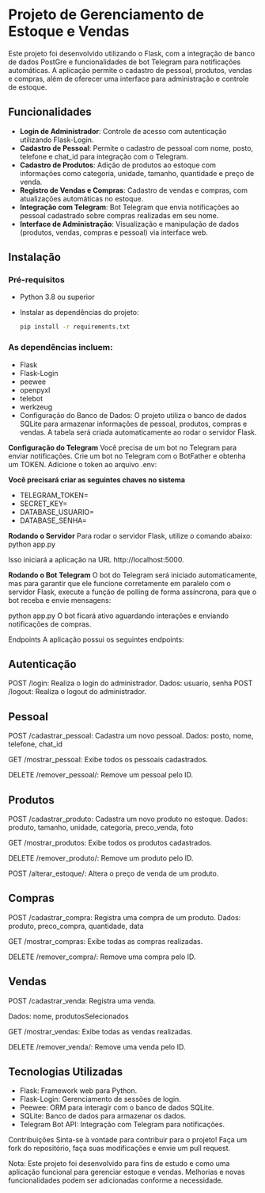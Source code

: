 # Projeto de Gerenciamento de Estoque e Vendas

Este projeto foi desenvolvido utilizando o Flask, com a integração de banco de dados PostGre e funcionalidades de bot Telegram para notificações automáticas. A aplicação permite o cadastro de pessoal, produtos, vendas e compras, além de oferecer uma interface para administração e controle de estoque.

## Funcionalidades

- **Login de Administrador**: Controle de acesso com autenticação utilizando Flask-Login.
- **Cadastro de Pessoal**: Permite o cadastro de pessoal com nome, posto, telefone e chat_id para integração com o Telegram.
- **Cadastro de Produtos**: Adição de produtos ao estoque com informações como categoria, unidade, tamanho, quantidade e preço de venda.
- **Registro de Vendas e Compras**: Cadastro de vendas e compras, com atualizações automáticas no estoque.
- **Integração com Telegram**: Bot Telegram que envia notificações ao pessoal cadastrado sobre compras realizadas em seu nome.
- **Interface de Administração**: Visualização e manipulação de dados (produtos, vendas, compras e pessoal) via interface web.

## Instalação

### Pré-requisitos

- Python 3.8 ou superior
- Instalar as dependências do projeto:
  
  ```bash
  pip install -r requirements.txt
### As dependências incluem:

- Flask
- Flask-Login
- peewee
- openpyxl
- telebot
- werkzeug
- Configuração do Banco de Dados:
O projeto utiliza o banco de dados SQLite para armazenar informações de pessoal, produtos, compras e vendas. A tabela será criada automaticamente ao rodar o servidor Flask.

**Configuração do Telegram**
Você precisa de um bot no Telegram para enviar notificações. Crie um bot no Telegram com o BotFather e obtenha um TOKEN. Adicione o token ao arquivo .env:

**Você precisará criar as seguintes chaves no sistema**
- TELEGRAM_TOKEN=
- SECRET_KEY=
- DATABASE_USUARIO=
- DATABASE_SENHA=

**Rodando o Servidor**
Para rodar o servidor Flask, utilize o comando abaixo:
python app.py

Isso iniciará a aplicação na URL http://localhost:5000.

**Rodando o Bot Telegram**
O bot do Telegram será iniciado automaticamente, mas para garantir que ele funcione corretamente em paralelo com o servidor Flask, execute a função de polling de forma assíncrona, para que o bot receba e envie mensagens:

python app.py
O bot ficará ativo aguardando interações e enviando notificações de compras.

Endpoints
A aplicação possui os seguintes endpoints:

## Autenticação
POST /login: Realiza o login do administrador.
Dados: usuario, senha
POST /logout: Realiza o logout do administrador.

## Pessoal
<p>POST /cadastrar_pessoal: Cadastra um novo pessoal.
Dados: posto, nome, telefone, chat_id</p>
<p>GET /mostrar_pessoal: Exibe todos os pessoais cadastrados.</p>
<p>DELETE /remover_pessoal/<id>: Remove um pessoal pelo ID.</p>

## Produtos
<p>POST /cadastrar_produto: Cadastra um novo produto no estoque.
Dados: produto, tamanho, unidade, categoria, preco_venda, foto</p>
<p>GET /mostrar_produtos: Exibe todos os produtos cadastrados.</p>
<p>DELETE /remover_produto/<id>: Remove um produto pelo ID.</p>
<p>POST /alterar_estoque/<id>: Altera o preço de venda de um produto.</p>

## Compras
<p>POST /cadastrar_compra: Registra uma compra de um produto.
Dados: produto, preco_compra, quantidade, data</p>
<p>GET /mostrar_compras: Exibe todas as compras realizadas.</p>
<p>DELETE /remover_compra/<id>: Remove uma compra pelo ID.</p>

## Vendas
<p>POST /cadastrar_venda: Registra uma venda.</p>
Dados: nome, produtosSelecionados
<p>GET /mostrar_vendas: Exibe todas as vendas realizadas.</p>
<p>DELETE /remover_venda/<id>: Remove uma venda pelo ID.</p>

## Tecnologias Utilizadas
- Flask: Framework web para Python.
- Flask-Login: Gerenciamento de sessões de login.
- Peewee: ORM para interagir com o banco de dados SQLite.
- SQLite: Banco de dados para armazenar os dados.
- Telegram Bot API: Integração com Telegram para notificações.

Contribuições
Sinta-se à vontade para contribuir para o projeto! Faça um fork do repositório, faça suas modificações e envie um pull request.

Nota: Este projeto foi desenvolvido para fins de estudo e como uma aplicação funcional para gerenciar estoque e vendas. Melhorias e novas funcionalidades podem ser adicionadas conforme a necessidade.
